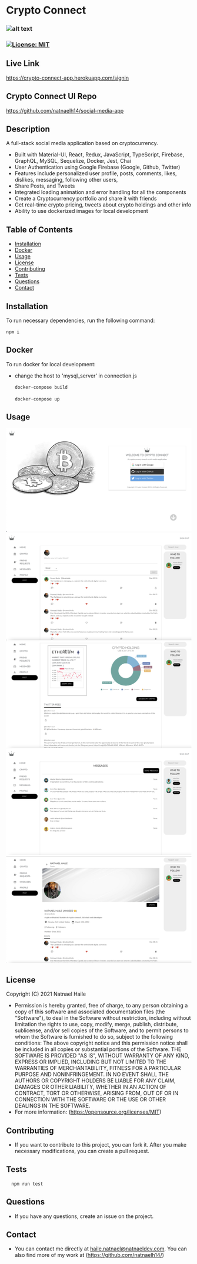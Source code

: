 
# Crypto Connect
### ![alt text](https://img.shields.io/github/last-commit/natnael14/socialmediaapi)
### [![License: MIT](https://img.shields.io/badge/License-MIT-yellow.svg)](https://opensource.org/licenses/MIT)
## Live Link
https://crypto-connect-app.herokuapp.com/signin
## Crypto Connect UI Repo
https://github.com/natnaelh14/social-media-app
## Description
A full-stack social media application based on cryptocurrency.
* Built with Material-UI, React, Redux, JavaScript, TypeScript, Firebase, GraphQL, MySQL, Sequelize, Docker, Jest, Chai
* User Authentication using Google Firebase (Google, Github, Twitter)
* Features include personalized user profile, posts, comments, likes, dislikes, messaging, following other users,
* Share Posts, and Tweets
* Integrated loading animation and error handling for all the components
* Create a Cryptocurrency portfolio and share it with friends
* Get real-time crypto pricing, tweets about crypto holdings and other info
* Ability to use dockerized images for local development
## Table of Contents
* [Installation](#Installation)
* [Docker](#Docker)
* [Usage](#Usage)
* [License](#License)
* [Contributing](#Contribution)
* [Tests](#Tests)
* [Questions](#Questions)
* [Contact](#Contact)
## Installation

To run necessary dependencies, run the following command:

    npm i

## Docker

To run docker for local development:

* change the host to 'mysql_server' in connection.js

      docker-compose build

      docker-compose up
      
## Usage
![alt text](./img/screenshot-01.png)
![alt text](./img/screenshot-02.png)
![alt text](./img/screenshot-03.png)
![alt text](./img/screenshot-04.png)
![alt text](./img/screenshot-05.png)
## License
Copyright (C) 2021 Natnael Haile

* Permission is hereby granted, free of charge, to any person obtaining a copy of this software and associated documentation files (the "Software"), to deal in the Software without restriction, including without limitation the rights to use, copy, modify, merge, publish, distribute, sublicense, and/or sell copies of the Software, and to permit persons to whom the Software is furnished to do so, subject to the following conditions:
      The above copyright notice and this permission notice shall be included in all copies or substantial portions of the Software.
      THE SOFTWARE IS PROVIDED "AS IS", WITHOUT WARRANTY OF ANY KIND, EXPRESS OR IMPLIED, INCLUDING BUT NOT LIMITED TO THE WARRANTIES OF MERCHANTABILITY, FITNESS FOR A PARTICULAR PURPOSE AND NONINFRINGEMENT. IN NO EVENT SHALL THE AUTHORS OR COPYRIGHT HOLDERS BE LIABLE FOR ANY CLAIM, DAMAGES OR OTHER LIABILITY, WHETHER IN AN ACTION OF CONTRACT, TORT OR OTHERWISE, ARISING FROM, OUT OF OR IN CONNECTION WITH THE SOFTWARE OR THE USE OR OTHER DEALINGS IN THE SOFTWARE.
* For more information: (https://opensource.org/licenses/MIT)
## Contributing
* If you want to contribute to this project, you can fork it. After you make necessary modifications, you can create a pull request.
## Tests

      npm run test

## Questions
* If you have any questions, create an issue on the project.
## Contact
* You can contact me directly at haile.natnael@natnaeldev.com. You can also find more of my work at (https://github.com/natnaelh14/)
